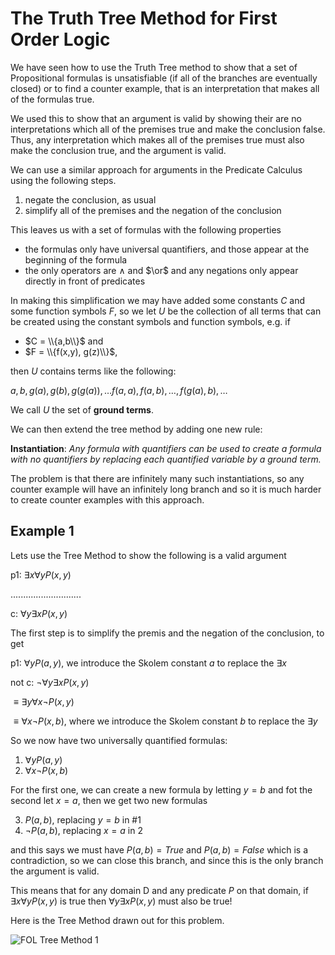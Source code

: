 # The Truth Tree Method for First Order Logic

We have seen how to use the Truth Tree method to show that a set of Propositional formulas is unsatisfiable 
(if all of the branches are eventually closed) or to find a counter example, that is an interpretation that
makes all of the formulas true.

We used this to show that an argument is valid by showing their are no interpretations which all of the premises
true and make the conclusion false.  Thus, any interpretation which makes all of the premises true must also make
the conclusion true, and the argument is valid.

We can use a similar approach for arguments in the Predicate Calculus using the following steps.
1. negate the conclusion, as usual
2. simplify all of the premises and the negation of the conclusion

This leaves us with a set of formulas with the following properties
* the formulas only have universal quantifiers, and those appear at the beginning of the formula
* the only operators are $\wedge$ and $\or$ and any negations only appear directly in front of predicates

In making this simplification we may have added some constants $C$ and some function symbols $F$, so we let
$U$ be the collection of all terms that can be created using the constant symbols and function symbols, e.g.
if 
* $C = \\{a,b\\}$ and
* $F = \\{f(x,y), g(z)\\}$,

then $U$ contains terms like the following:

$a, b, g(a), g(b), g(g(a)), \ldots f(a,a), f(a,b), \ldots, f(g(a), b), \ldots$

We call $U$ the set of **ground terms**.

We can then extend the tree method by adding one new rule:

**Instantiation**: _Any formula with quantifiers can be used to create a formula with no quantifiers 
by replacing each quantified variable by a ground term._

The problem is that there are infinitely many such instantiations, so any counter example will have an infinitely long branch
and so it is much harder to create counter examples with this approach.


## Example 1
Lets use the Tree Method to show the following is a valid argument

p1: $\exists x \forall y P(x,y)$

............................

c: $\forall y \exists x P(x,y)$

The first step is to simplify the premis and the negation of the conclusion, to get

p1: $\forall y P(a,y)$, we introduce the Skolem constant $a$ to replace the $\exists x$

not c: $\neg \forall y \exists x P(x,y)$

$\equiv \exists y \forall x \neg P(x,y)$

$\equiv \forall x \neg P(x,b)$, where we introduce the Skolem constant $b$ to replace the $\exists y$

So we now have two universally quantified formulas:

1. $\forall y P(a,y)$
2. $\forall x \neg P(x,b)$

For the first one, we can create a new formula by letting $y=b$ and fot the second let $x=a$, then we get two new formulas

3. $P(a,b)$, replacing $y=b$ in #1
4. $\neg P(a,b)$, replacing $x=a$ in $2$

and this says we must have $P(a,b)=True$ and $P(a,b)=False$ which is a contradiction, so we can close this branch,
and since this is the only branch the argument is valid.

This means that for any domain D and any predicate $P$ on that domain, if  $\exists x \forall y P(x,y)$ is true
then $\forall y \exists x P(x,y)$ must also be true!

Here is the Tree Method drawn out for this problem.

![FOL Tree Method 1](https://github.com/tjhickey724/discrete_math/blob/main/notes/predicate_calculus/FOLtreeMethod1.jpg)





